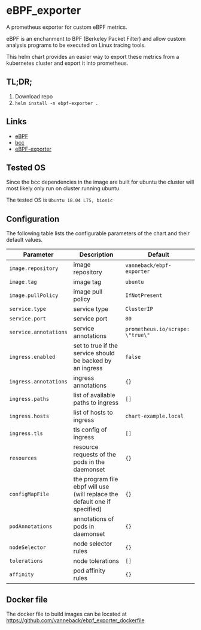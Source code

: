 # eBPF\_exporter
A prometheus exporter for custom eBPF metrics.

eBPF is an enchanment to BPF (Berkeley Packet Filter) and allow custom analysis
programs to be executed on Linux tracing tools.

This helm chart provides an easier way to export these metrics from a kubernetes cluster
and export it into prometheus.

## TL;DR;

1. Download repo
2. `helm install -n ebpf-exporter .`

## Links

* [eBPF](http://www.brendangregg.com/ebpf.html)
* [bcc](https://github.com/iovisor/bcc/blob/master/docs/reference_guide.md)
* [eBPF-exporter](https://github.com/cloudflare/ebpf_exporter)

## Tested OS
Since the bcc dependencies in the image are built for ubuntu the cluster will
most likely only run on cluster running ubuntu.

The tested OS is `Ubuntu 18.04 LTS, bionic` 

## Configuration

The following table lists the configurable parameters of the chart and their default values.

Parameter | Description | Default
--------- | ----------- | -------
`image.repository` | image repository | `vanneback/ebpf-exporter`
`image.tag` | image tag | `ubuntu`
`image.pullPolicy` |  image pull policy | `IfNotPresent`
`service.type` | service type | `ClusterIP`
`service.port` | service port | `80`
`service.annotations` | service annotations | `prometheus.io/scrape: \"true\"`
`ingress.enabled` | set to true if the service should be backed by an ingress | `false`
`ingress.annotations` | ingress annotations | `{}`
`ingress.paths` | list of available paths to ingress | `[]`
`ingress.hosts` | list of hosts to ingress | `chart-example.local`
`ingress.tls` | tls config of ingress | `[]`
`resources` | resource requests of the pods in the daemonset | `{}`
`configMapFile` | the program file ebpf will use (will replace the default one if specified) | `{}`
`podAnnotations` | annotations of pods in daemonset | `{}`
`nodeSelector` | node selector rules | `{}`
`tolerations` | node tolerations | `[]`
`affinity` | pod affinity rules | `{}`

## Docker file
The docker file to build images can be located at
<https://github.com/vanneback/ebpf_exporter_dockerfile>
